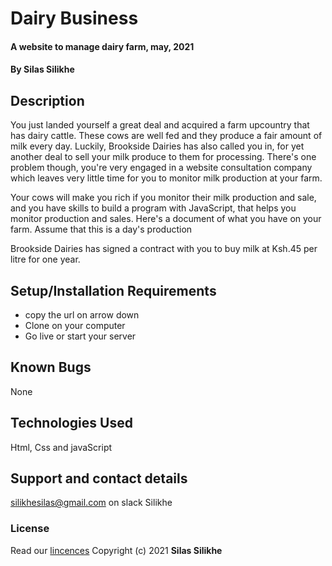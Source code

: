 # Dairy Business
#### A website to manage dairy farm, may, 2021

#### By **Silas Silikhe**

## Description

You just landed yourself a great deal and acquired a farm upcountry that has dairy cattle. These cows are well fed and they produce a fair amount of milk every day. Luckily, Brookside Dairies has also called you in, for yet another deal to sell your milk produce to them for processing. There's one problem though, you're very engaged in a website consultation company which leaves very little time for you to monitor milk production at your farm.

Your cows will make you rich if you monitor their milk production and sale, and you have skills to build a program with JavaScript, that helps you monitor production and sales. Here's a document of what you have on your farm. Assume that this is a day's production

Brookside Dairies has signed a contract with you to buy milk at Ksh.45 per litre for one year.

## Setup/Installation Requirements
- copy the url on arrow down
- Clone on your computer
- Go live or start your server

## Known Bugs

None
## Technologies Used

Html, Css and javaScript

## Support and contact details

silikhesilas@gmail.com on slack Silikhe

### License

Read our [lincences](./Lincense)
Copyright (c) 2021 **Silas Silikhe**
